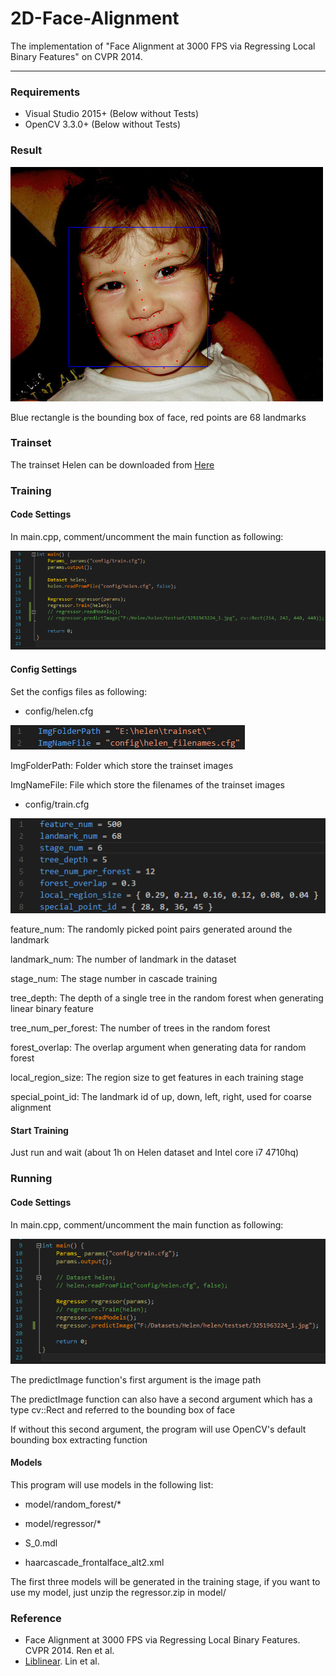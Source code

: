 # 2D-Face-Alignment
The implementation of "Face Alignment at 3000 FPS via Regressing Local Binary Features" on CVPR 2014.
***

### Requirements
* Visual Studio 2015+ (Below without Tests)
* OpenCV 3.3.0+ (Below without Tests)

### Result

![Result](/gallary/gallary_1.png)

Blue rectangle is the bounding box of face, red points are 68 landmarks

### Trainset

The trainset Helen can be downloaded from [Here](https://ibug.doc.ic.ac.uk/resources/facial-point-annotations/)

### Training

#### Code Settings

In main.cpp, comment/uncomment the main function as following:

![Train](/gallary/main_training.png)

#### Config Settings

Set the configs files as following:

* config/helen.cfg

![Helen_cfg](/gallary/helen_cfg.png)

ImgFolderPath: Folder which store the trainset images

ImgNameFile: File which store the filenames of the trainset images

* config/train.cfg

![Train_cfg](/gallary/train_cfg.png)

feature_num: The randomly picked point pairs generated around the landmark

landmark_num: The number of landmark in the dataset

stage_num: The stage number in cascade training

tree_depth: The depth of a single tree in the random forest when generating linear binary feature

tree_num_per_forest: The number of trees in the random forest

forest_overlap: The overlap argument when generating data for random forest

local_region_size: The region size to get features in each training stage

special_point_id: The landmark id of up, down, left, right, used for coarse alignment

#### Start Training

Just run and wait (about 1h on Helen dataset and Intel core i7 4710hq)

### Running

#### Code Settings

In main.cpp, comment/uncomment the main function as following:

![Train](/gallary/main_running.png)

The predictImage function's first argument is the image path

The predictImage function can also have a second argument which has a type cv::Rect and referred to the bounding box of face

If without this second argument, the program will use OpenCV's default bounding box extracting function

#### Models

This program will use models in the following list:

* model/random_forest/*

* model/regressor/*

* S_0.mdl

* haarcascade_frontalface_alt2.xml

The first three models will be generated in the training stage, if you want to use my model, just unzip the regressor.zip in model/

### Reference

* Face Alignment at 3000 FPS via Regressing Local Binary Features. CVPR 2014. Ren et al.
* [Liblinear](https://www.csie.ntu.edu.tw/~cjlin/liblinear/). Lin et al.
